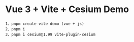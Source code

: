 # Vue 3 + Vite + Cesium Demo

```
1、pnpm create vite demo (vue + js)
2、pnpm i
3、pnpm i cesium@1.99 vite-plugin-cesium
```

